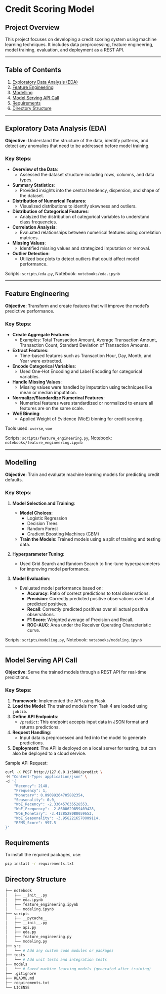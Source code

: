 
# Credit Scoring Model

## Project Overview
This project focuses on developing a credit scoring system using machine learning techniques. It includes data preprocessing, feature engineering, model training, evaluation, and deployment as a REST API.

---

## Table of Contents
1. [Exploratory Data Analysis (EDA)](#exploratory-data-analysis-eda)
2. [Feature Engineering](#feature-engineering)
3. [Modelling](#modelling)
4. [Model Serving API Call](#model-serving-api-call)
5. [Requirements](#requirements)
6. [Directory Structure](#directory-structure)

---

## Exploratory Data Analysis (EDA)
**Objective**: Understand the structure of the data, identify patterns, and detect any anomalies that need to be addressed before model training.

### Key Steps:
- **Overview of the Data**: 
  - Assessed the dataset structure including rows, columns, and data types.
- **Summary Statistics**: 
  - Provided insights into the central tendency, dispersion, and shape of the dataset.
- **Distribution of Numerical Features**: 
  - Visualized distributions to identify skewness and outliers.
- **Distribution of Categorical Features**: 
  - Analyzed the distribution of categorical variables to understand class frequencies.
- **Correlation Analysis**: 
  - Evaluated relationships between numerical features using correlation matrices.
- **Missing Values**: 
  - Identified missing values and strategized imputation or removal.
- **Outlier Detection**: 
  - Utilized box plots to detect outliers that could affect model performance.

Scripts: `scripts/eda.py`, Notebook: `notebooks/eda.ipynb`

---

## Feature Engineering
**Objective**: Transform and create features that will improve the model’s predictive performance.

### Key Steps:
- **Create Aggregate Features**:
  - Examples: Total Transaction Amount, Average Transaction Amount, Transaction Count, Standard Deviation of Transaction Amounts.
- **Extract Features**:
  - Time-based features such as Transaction Hour, Day, Month, and Year were extracted.
- **Encode Categorical Variables**:
  - Used One-Hot Encoding and Label Encoding for categorical variables.
- **Handle Missing Values**:
  - Missing values were handled by imputation using techniques like mean or median imputation.
- **Normalize/Standardize Numerical Features**:
  - Numerical features were standardized or normalized to ensure all features are on the same scale.
- **WoE Binning**:
  - Applied Weight of Evidence (WoE) binning for credit scoring.

Tools used: `xverse`, `woe`

Scripts: `scripts/feature_engineering.py`, Notebook: `notebooks/feature_engineering.ipynb`

---

## Modelling
**Objective**: Train and evaluate machine learning models for predicting credit defaults.

### Key Steps:
1. **Model Selection and Training**:
   - **Model Choices**:
     - Logistic Regression
     - Decision Trees
     - Random Forest
     - Gradient Boosting Machines (GBM)
   - **Train the Models**: Trained models using a split of training and testing data.
  
2. **Hyperparameter Tuning**:
   - Used Grid Search and Random Search to fine-tune hyperparameters for improving model performance.
  
3. **Model Evaluation**:
   - Evaluated model performance based on:
     - **Accuracy**: Ratio of correct predictions to total observations.
     - **Precision**: Correctly predicted positive observations over total predicted positives.
     - **Recall**: Correctly predicted positives over all actual positive observations.
     - **F1 Score**: Weighted average of Precision and Recall.
     - **ROC-AUC**: Area under the Receiver Operating Characteristic curve.

Scripts: `scripts/modeling.py`, Notebook: `notebooks/modeling.ipynb`

---

## Model Serving API Call
**Objective**: Serve the trained models through a REST API for real-time predictions.

### Key Steps:
1. **Framework**: Implemented the API using Flask.
2. **Load the Model**: The trained models from Task 4 are loaded using `joblib`.
3. **Define API Endpoints**:
   - `/predict`: This endpoint accepts input data in JSON format and returns predictions.
4. **Request Handling**:
   - Input data is preprocessed and fed into the model to generate predictions.
5. **Deployment**: The API is deployed on a local server for testing, but can also be deployed to a cloud service.

Sample API Request:
```bash
curl -X POST http://127.0.0.1:5000/predict \
-H "Content-Type: application/json" \
-d '{
    "Recency": 2148,
    "Frequency": 1,
    "Monetary": 0.09099264705882354,
    "Seasonality": 0.0,
    "WoE_Recency": -2.336457635528553,
    "WoE_Frequency": -2.8600629859409428,
    "WoE_Monetary": -3.4128528088059653,
    "WoE_Seasonality": -3.9582216570009114,
    "RFMS_Score": 997.5
}'
```

## Requirements
To install the required packages, use:
```bash
pip install -r requirements.txt
```

## Directory Structure
```bash
├── notebook
│   ├── __init__.py
│   ├── eda.ipynb
│   ├── feature_engineering.ipynb
│   └── modeling.ipynb
├── scripts
│   ├── __pycache__
│   ├── __init__.py
│   ├── api.py
│   ├── eda.py
│   ├── feature_engineering.py
│   └── modeling.py
├── src
│   └── # Add any custom code modules or packages
├── tests
│   └── # Add unit tests and integration tests
├── models
│   └── # Saved machine learning models (generated after training)
├── .gitignore
├── README.md
├── requirements.txt
└── LICENSE

```